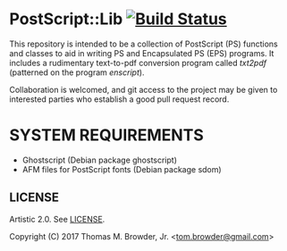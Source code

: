 # PostScript::Lib [![Build Status](https://travis-ci.org/tbrowder/PostScript-Lib-Perl6.svg?branch=master)](https://travis-ci.org/tbrowder/PostScript-Lib-Perl6)

This repository is intended to be a collection of PostScript (PS)
functions and classes to aid in writing PS and Encapsulated PS (EPS) programs.
It includes a rudimentary text-to-pdf conversion program called *txt2pdf* (patterned on the
program *enscript*).

Collaboration is welcomed, and git access to the project may be given
to interested parties who establish a good pull request record.

# SYSTEM REQUIREMENTS

+ Ghostscript (Debian package ghostscript)
+ AFM files for PostScript fonts (Debian package sdom)

## LICENSE

Artistic 2.0. See [LICENSE](https://github.com/tbrowder/PostScript-Lib-Perl6/blob/master/LICENCE).

Copyright (C) 2017 Thomas M. Browder, Jr. <<tom.browder@gmail.com>>
